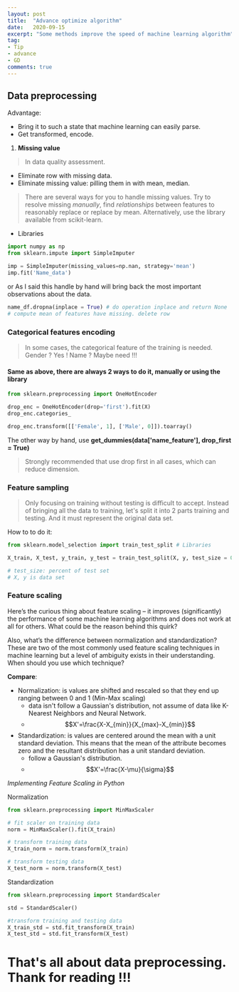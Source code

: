 ```yaml
---
layout: post
title:  "Advance optimize algorithm"
date:   2020-09-15
excerpt: "Some methods improve the speed of machine learning algorithm"
tag:
- Tip
- advance
- GD
comments: true
---
```


## Data preprocessing

Advantage:

* Bring it to such a state that machine learning can easily parse.
* Get transformed, encode.

1. **Missing value**

> In data quality assessment.

* Eliminate row with missing data.
* Eliminate missing value: pilling them in with mean, median.

> There are several ways for you to handle missing values. Try to resolve missing *manually*, find *relationships* between features to reasonably replace or replace by mean.
Alternatively, use the library available from scikit-learn.

- Libraries
  
``` python
import numpy as np
from sklearn.impute import SimpleImputer

imp = SimpleImputer(missing_values=np.nan, strategy='mean')
imp.fit('Name_data')
```

or As I said this handle by hand will bring back the most important observations about the data.

``` python
name_df.dropna(inplace = True) # do operation inplace and return None
# compute mean of features have missing. delete row
```

### Categorical features encoding

> In some cases, the categorical feature of the training is needed.
Gender ? Yes ! Name ? Maybe need !!!

#### Same as above, there are always 2 ways to do it, manually or using the library

``` python
from sklearn.preprocessing import OneHotEncoder

drop_enc = OneHotEncoder(drop='first').fit(X)
drop_enc.categories_

drop_enc.transform([['Female', 1], ['Male', 0]]).toarray()
```

The other way by hand, use **get_dummies(data['name_feature'], drop_first = True)**

> Strongly recommended that use drop first in all cases, which can reduce dimension.

### Feature sampling

> Only focusing on training without testing is difficult to accept. Instead of bringing all the data to training, let's split it into 2 parts training and testing. And it must represent the original data set.

How to to do it:

``` python
from sklearn.model_selection import train_test_split # Libraries

X_train, X_test, y_train, y_test = train_test_split(X, y, test_size = 0.3, random_state = 101)

# test_size: percent of test set
# X, y is data set
```

### Feature scaling

Here’s the curious thing about feature scaling – it improves (significantly) the performance of some machine learning algorithms and does not work at all for others. What could be the reason behind this quirk?

Also, what’s the difference between normalization and standardization? These are two of the most commonly used feature scaling techniques in machine learning but a level of ambiguity exists in their understanding. When should you use which technique?

**Compare**:

* Normalization: is values are shifted and rescaled so that they end up ranging between 0 and 1 (Min-Max scaling)
  * data isn't follow a Gaussian's distribution, not assume of data like K-Nearest Neighbors and Neural Network.
  * $$X'=\frac{X-X_{min}}{X_{max}-X_{min}}$$
* Standardization: is values are centered around the mean with a unit standard deviation. This means that the mean of the attribute becomes zero and the resultant distribution has a unit standard deviation.
  * follow a Gaussian's distribution.
  * $$X'=\frac{X-\mu}{\sigma}$$

*Implementing Feature Scaling in Python*

Normalization

``` python
from sklearn.preprocessing import MinMaxScaler

# fit scaler on training data
norm = MinMaxScaler().fit(X_train)

# transform training data
X_train_norm = norm.transform(X_train)

# transform testing data
X_test_norm = norm.transform(X_test)
```

Standardization

```python
from sklearn.preprocessing import StandardScaler

std = StandardScaler()

#transform training and testing data
X_train_std = std.fit_transform(X_train)
X_test_std = std.fit_transform(X_test)

```

# That's all about data preprocessing. Thank for reading !!!
